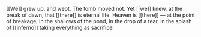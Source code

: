 [[We]] grew up, and wept. The tomb moved not. Yet [[we]] knew, at the break of dawn, that [[there]] is eternal life. Heaven is [[there]] — at the point of breakage, in the shallows of the pond, in the drop of a tear, in the splash of [[inferno]] taking everything as sacrifice.